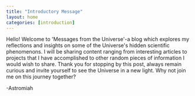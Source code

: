 ```yaml
---
title: "Introductory Message"
layout: home
categories: [introduction]
---
```


Hello! Welcome to 'Messages from the Universe'-a blog which explores my reflections and insights on some of the Universe's hidden scientific phenomenons.
I will be sharing content ranging from interesting articles to projects that I have accomplished to other random pieces of information I would wish to share.
Thank you for stopping by this post, always remain curious and invite yourself to see the Universe in a new light.
Why not join me on this journey together?

-Astromiah


